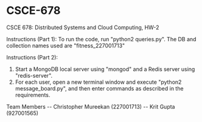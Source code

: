 # CSCE-678
CSCE 678: Distributed Systems and Cloud Computing, HW-2

Instructions (Part 1):
To run the code, run "python2 queries.py".
The DB and collection names used are "fitness_227001713"

Instructions (Part 2):
1. Start a MongoDB local server using "mongod" and a Redis server using "redis-server".
2. For each user, open a new terminal window and execute "python2 message_board.py", and then enter commands as described in the requirements.

Team Members
-- Christopher Mureekan (227001713) -- Krit Gupta (927001565)
